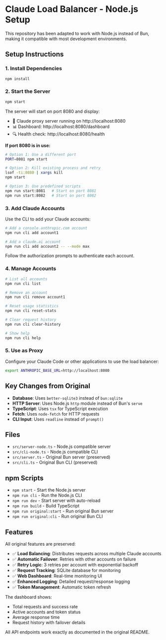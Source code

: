 # Claude Load Balancer - Node.js Setup

This repository has been adapted to work with Node.js instead of Bun, making it compatible with most development environments.

## Setup Instructions

### 1. Install Dependencies

```bash
npm install
```

### 2. Start the Server

```bash
npm start
```

The server will start on port 8080 and display:
- 🚀 Claude proxy server running on http://localhost:8080
- 📊 Dashboard: http://localhost:8080/dashboard  
- 🔍 Health check: http://localhost:8080/health

**If port 8080 is in use:**
```bash
# Option 1: Use a different port
PORT=8081 npm start

# Option 2: Kill existing process and retry
lsof -ti:8080 | xargs kill
npm start

# Option 3: Use predefined scripts
npm run start:8081   # Start on port 8081
npm run start:8082   # Start on port 8082
```

### 3. Add Claude Accounts

Use the CLI to add your Claude accounts:

```bash
# Add a console.anthropic.com account
npm run cli add account1

# Add a claude.ai account  
npm run cli add account2 -- --mode max
```

Follow the authorization prompts to authenticate each account.

### 4. Manage Accounts

```bash
# List all accounts
npm run cli list

# Remove an account
npm run cli remove account1

# Reset usage statistics
npm run cli reset-stats

# Clear request history
npm run cli clear-history

# Show help
npm run cli help
```

### 5. Use as Proxy

Configure your Claude Code or other applications to use the load balancer:

```bash
export ANTHROPIC_BASE_URL=http://localhost:8080
```

## Key Changes from Original

- **Database**: Uses `better-sqlite3` instead of `bun:sqlite`
- **HTTP Server**: Uses Node.js `http` module instead of Bun's `serve`
- **TypeScript**: Uses `tsx` for TypeScript execution
- **Fetch**: Uses `node-fetch` for HTTP requests
- **CLI Input**: Uses `readline` instead of `prompt()`

## Files

- `src/server-node.ts` - Node.js compatible server
- `src/cli-node.ts` - Node.js compatible CLI
- `src/server.ts` - Original Bun server (preserved)
- `src/cli.ts` - Original Bun CLI (preserved)

## npm Scripts

- `npm start` - Start the Node.js server
- `npm run cli` - Run the Node.js CLI
- `npm run dev` - Start server with auto-reload
- `npm run build` - Build TypeScript
- `npm run original:start` - Run original Bun server
- `npm run original:cli` - Run original Bun CLI

## Features

All original features are preserved:

- ✅ **Load Balancing**: Distributes requests across multiple Claude accounts
- ✅ **Automatic Failover**: Retries with other accounts on failure
- ✅ **Retry Logic**: 3 retries per account with exponential backoff
- ✅ **Request Tracking**: SQLite database for monitoring
- ✅ **Web Dashboard**: Real-time monitoring UI
- ✅ **Enhanced Logging**: Detailed request/response logging
- ✅ **Token Management**: Automatic token refresh

The dashboard shows:
- Total requests and success rate
- Active accounts and token status  
- Average response time
- Request history with failover details

All API endpoints work exactly as documented in the original README.